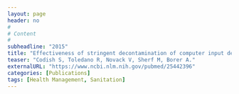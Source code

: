 ```yaml
---
layout: page
header: no
#
# Content
#
subheadline: "2015"
title: "Effectiveness of stringent decontamination of computer input devices in the era of electronic medical records and bedside computing: a randomized controlled trial."
teaser: "Codish S, Toledano R, Novack V, Sherf M, Borer A."
externalURL: "https://www.ncbi.nlm.nih.gov/pubmed/25442396"
categories: [Publications]
tags: [Health Management, Sanitation]
---
```

